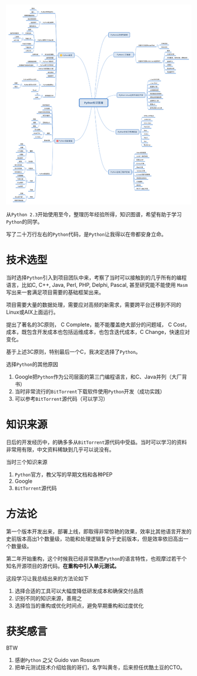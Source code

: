 ![Python知识图谱.svg](./思维导图/Python知识图谱.svg)

从`Python 2.3`开始使用至今，整理历年经验所得，知识图谱，希望有助于学习`Python`的同学。

写了二十万行左右的`Python`代码，是`Python`让我得以在帝都安身立命。

# 技术选型

当时选择`Python`引入到项目团队中来，考察了当时可以接触到的几乎所有的编程语言，比如C, C++, Java, Perl, PHP, Delphi, Pascal, 甚至研究能不能使用 `Masm` 写出来一套满足项目需要的基础框架出来。

项目需要大量的数据处理，需要应对高频的新需求，需要跨平台迁移到不同的Linux或AIX上面运行。

提出了著名的3C原则， C Complete，能不能覆盖绝大部分的问题域， C Cost，成本，既包含开发成本也包括运维成本，也包含迭代成本，C Change，快速应对变化。

基于上述3C原则，特别最后一个C，我决定选择了`Python`。

选择`Python`的其他原因

1. Google把`Python`作为公司层面的第三门编程语言，和C、Java并列（大厂背书）
2. 当时非常流行的`BitTorrent`下载软件使用`Python`开发（成功实践）
3. 可以参考`BitTorrent`源代码（可以学习）

# 知识来源

日后的开发经历中，的确多多从`BitTorrent`源代码中受益。当时可以学习的资料非常用有限，中文资料稀缺到几乎可以说没有。

当时三个知识来源

1. `Python`官方，教父写的早期文档和各种PEP
2. Google
3. `BitTorrent`源代码

# 方法论

第一个版本开发出来，部署上线，即取得非常惊艳的效果，效率比其他语言开发的史前版本高出1个数量级，功能和处理逻辑复杂于史前版本，但是效率依旧高出一个数量级。

第二年开始重构，这个时候我已经非常熟悉`Python`的语言特性，也观摩过若干个知名开源项目的源代码。**在重构中引入单元测试。**

这段学习让我总结出来的方法论如下

1. 选择合适的工具可以大幅度降低研发成本和确保交付品质
2. 识别不同的知识来源，善用之
3. 选择恰当的重构或优化时间点，避免早期重构和过度优化

# 获奖感言

BTW

1. 感谢`Python` 之父 Guido van Rossum
2. 把单元测试技术介绍给我的哥们，名字叫黄冬，后来担任优酷土豆的CTO。
